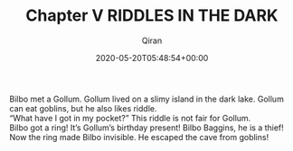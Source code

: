 ﻿---
title: Chapter V RIDDLES IN THE DARK
author: Qiran
type: post
date: 2020-05-20T05:48:54+00:00
aliases: ["/chapter-v-riddles-in-the-dark/"]
categories:
  - Hobbit

---
Bilbo met a Gollum. Gollum lived on a slimy island in the dark lake. Gollum can eat goblins, but he also likes riddle.  
<q>What have I got in my pocket?</q> This riddle is not fair for Gollum.  
Bilbo got a ring! It&#8217;s Gollum&#8217;s birthday present! Bilbo Baggins, he is a thief!  
Now the ring made Bilbo invisible. He escaped the cave from goblins!
